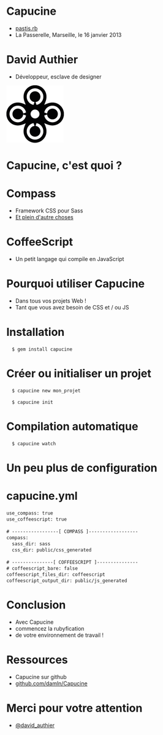 <!SLIDE bullets>
 
# Capucine
* [pastis.rb](http://pastisrb.org)
* La Passerelle, Marseille, le 16 janvier 2013

<!SLIDE bullets transition=turnUp>

# David Authier
* Développeur, esclave de designer

<!SLIDE bullets transition=turnUp>

![capucine](capucine.png)

# Capucine, c'est quoi ? 

<!SLIDE bullets transition=turnUp>

# Compass 
* Framework CSS pour Sass
* [Et plein d'autre choses](http://maylis-compass.herokuapp.com)

<!SLIDE bullets transition=turnUp>

# CoffeeScript
* Un petit langage qui compile en JavaScript

<!SLIDE bullets transition=turnUp>

# Pourquoi utiliser Capucine
* Dans tous vos projets Web !
* Tant que vous avez besoin de CSS et / ou JS

<!SLIDE bullets transition=turnUp>

# Installation

  ```
    $ gem install capucine
  ```
  
<!SLIDE bullets transition=turnUp>

# Créer ou initialiser un projet

  ```
    $ capucine new mon_projet
  ```
  
  ```
    $ capucine init
  ```

<!SLIDE bullets transition=turnUp>

# Compilation automatique 

  ```
    $ capucine watch
  ```

<!SLIDE bullets transition=turnUp>

# Un peu plus de configuration

<!SLIDE bullets transition=turnUp>

# capucine.yml

    use_compass: true
    use_coffeescript: true

    # -----------------[ COMPASS ]------------------
    compass:
      sass_dir: sass
      css_dir: public/css_generated
    
    # ---------------[ COFFEESCRIPT ]---------------
    # coffeescript_bare: false
    coffeescript_files_dir: coffeescript
    coffeescript_output_dir: public/js_generated

<!SLIDE bullets transition=turnUp>

# Conclusion
* Avec Capucine
* commencez la rubyfication
* de votre environnement de travail !

<!SLIDE bullets transition=turnUp>

# Ressources
* Capucine sur github
* [github.com/damln/Capucine](https://github.com/damln/Capucine)

<!SLIDE bullets transition=turnUp>

# Merci pour votre attention
* [@david_authier](https://twitter.com/#!/david_authier)
